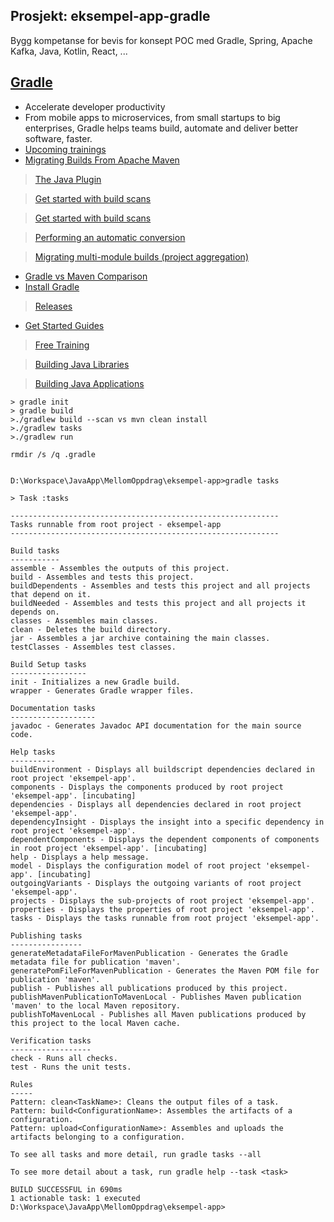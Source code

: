 ## Prosjekt: eksempel-app-gradle
Bygg kompetanse for bevis for konsept POC med Gradle, Spring, Apache Kafka, Java, Kotlin, React, ...

## [Gradle](https://gradle.org/)
- Accelerate developer productivity
- From mobile apps to microservices, from small startups to big enterprises, Gradle helps teams build, automate and deliver better software, faster.
- [Upcoming trainings](https://gradle.com/training/?_ga=2.252432457.1519713676.1600255208-1287073750.1600255208)
- [Migrating Builds From Apache Maven](https://docs.gradle.org/current/userguide/migrating_from_maven.html)

> [The Java Plugin](https://docs.gradle.org/current/userguide/java_plugin.html#sec:java_project_layout)

> [Get started with build scans](https://scans.gradle.com/?_ga=2.172224995.1519713676.1600255208-1287073750.1600255208#maven)

> [Get started with build scans](https://scans.gradle.com/?_ga=2.172224995.1519713676.1600255208-1287073750.1600255208#gradle)

> [Performing an automatic conversion](https://docs.gradle.org/current/userguide/migrating_from_maven.html#migmvn:automatic_conversion)

> [Migrating multi-module builds (project aggregation)](https://docs.gradle.org/current/userguide/migrating_from_maven.html#migmvn:multimodule_builds)

- [Gradle vs Maven Comparison](https://gradle.org/maven-vs-gradle/)
- [Install Gradle](https://gradle.org/install/)

> [Releases](https://gradle.org/releases/)

- [Get Started Guides](https://gradle.org/guides/#getting-started)

> [Free Training](https://gradle.com/training/?_ga=2.145872116.1519713676.1600255208-1287073750.1600255208)

> [Building Java Libraries](https://guides.gradle.org/building-java-libraries/)

> [Building Java Applications](https://guides.gradle.org/building-java-applications/)

```
> gradle init
> gradle build
>./gradlew build --scan vs mvn clean install
>./gradlew tasks
>./gradlew run

rmdir /s /q .gradle
```

```

D:\Workspace\JavaApp\MellomOppdrag\eksempel-app>gradle tasks

> Task :tasks

------------------------------------------------------------
Tasks runnable from root project - eksempel-app
------------------------------------------------------------

Build tasks
-----------
assemble - Assembles the outputs of this project.
build - Assembles and tests this project.
buildDependents - Assembles and tests this project and all projects that depend on it.
buildNeeded - Assembles and tests this project and all projects it depends on.
classes - Assembles main classes.
clean - Deletes the build directory.
jar - Assembles a jar archive containing the main classes.
testClasses - Assembles test classes.

Build Setup tasks
-----------------
init - Initializes a new Gradle build.
wrapper - Generates Gradle wrapper files.

Documentation tasks
-------------------
javadoc - Generates Javadoc API documentation for the main source code.

Help tasks
----------
buildEnvironment - Displays all buildscript dependencies declared in root project 'eksempel-app'.
components - Displays the components produced by root project 'eksempel-app'. [incubating]
dependencies - Displays all dependencies declared in root project 'eksempel-app'.
dependencyInsight - Displays the insight into a specific dependency in root project 'eksempel-app'.
dependentComponents - Displays the dependent components of components in root project 'eksempel-app'. [incubating]
help - Displays a help message.
model - Displays the configuration model of root project 'eksempel-app'. [incubating]
outgoingVariants - Displays the outgoing variants of root project 'eksempel-app'.
projects - Displays the sub-projects of root project 'eksempel-app'.
properties - Displays the properties of root project 'eksempel-app'.
tasks - Displays the tasks runnable from root project 'eksempel-app'.

Publishing tasks
----------------
generateMetadataFileForMavenPublication - Generates the Gradle metadata file for publication 'maven'.
generatePomFileForMavenPublication - Generates the Maven POM file for publication 'maven'.
publish - Publishes all publications produced by this project.
publishMavenPublicationToMavenLocal - Publishes Maven publication 'maven' to the local Maven repository.
publishToMavenLocal - Publishes all Maven publications produced by this project to the local Maven cache.

Verification tasks
------------------
check - Runs all checks.
test - Runs the unit tests.

Rules
-----
Pattern: clean<TaskName>: Cleans the output files of a task.
Pattern: build<ConfigurationName>: Assembles the artifacts of a configuration.
Pattern: upload<ConfigurationName>: Assembles and uploads the artifacts belonging to a configuration.

To see all tasks and more detail, run gradle tasks --all

To see more detail about a task, run gradle help --task <task>

BUILD SUCCESSFUL in 690ms
1 actionable task: 1 executed
D:\Workspace\JavaApp\MellomOppdrag\eksempel-app>

```

